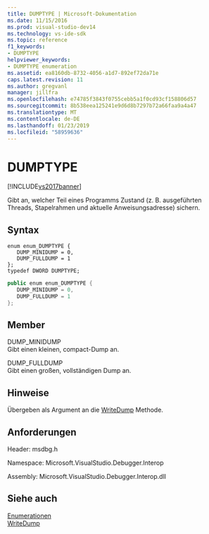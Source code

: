 ```yaml
---
title: DUMPTYPE | Microsoft-Dokumentation
ms.date: 11/15/2016
ms.prod: visual-studio-dev14
ms.technology: vs-ide-sdk
ms.topic: reference
f1_keywords:
- DUMPTYPE
helpviewer_keywords:
- DUMPTYPE enumeration
ms.assetid: ea8160db-8732-4056-a1d7-892ef72da71e
caps.latest.revision: 11
ms.author: gregvanl
manager: jillfra
ms.openlocfilehash: e74785f3843f0755cebb5a1f0cd93cf158806d57
ms.sourcegitcommit: 8b538eea125241e9d6d8b7297b72a66faa9a4a47
ms.translationtype: MT
ms.contentlocale: de-DE
ms.lasthandoff: 01/23/2019
ms.locfileid: "58959636"
---
```

# <a name="dumptype"></a>DUMPTYPE
[!INCLUDE[vs2017banner](../../../includes/vs2017banner.md)]

Gibt an, welcher Teil eines Programms Zustand (z. B. ausgeführten Threads, Stapelrahmen und aktuelle Anweisungsadresse) sichern.  
  
## <a name="syntax"></a>Syntax  
  
```cpp#  
enum enum_DUMPTYPE {   
   DUMP_MINIDUMP = 0,  
   DUMP_FULLDUMP = 1  
};  
typedef DWORD DUMPTYPE;  
```  
  
```csharp  
public enum enum_DUMPTYPE {   
   DUMP_MINIDUMP = 0,  
   DUMP_FULLDUMP = 1  
};  
```  
  
## <a name="members"></a>Member  
 DUMP_MINIDUMP  
 Gibt einen kleinen, compact-Dump an.  
  
 DUMP_FULLDUMP  
 Gibt einen großen, vollständigen Dump an.  
  
## <a name="remarks"></a>Hinweise  
 Übergeben als Argument an die [WriteDump](../../../extensibility/debugger/reference/idebugprogram2-writedump.md) Methode.  
  
## <a name="requirements"></a>Anforderungen  
 Header: msdbg.h  
  
 Namespace: Microsoft.VisualStudio.Debugger.Interop  
  
 Assembly: Microsoft.VisualStudio.Debugger.Interop.dll  
  
## <a name="see-also"></a>Siehe auch  
 [Enumerationen](../../../extensibility/debugger/reference/enumerations-visual-studio-debugging.md)   
 [WriteDump](../../../extensibility/debugger/reference/idebugprogram2-writedump.md)
